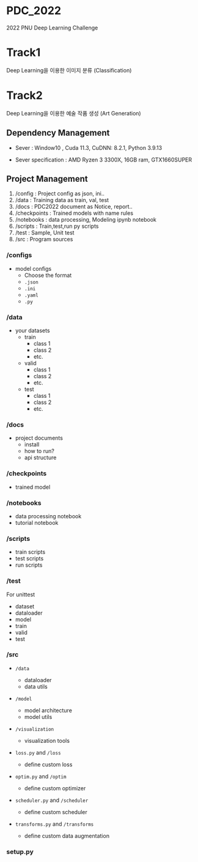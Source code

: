 # PDC_2022
2022 PNU Deep Learning Challenge

# Track1
Deep Learning을 이용한 이미지 분류 (Classification)

# Track2
Deep Learning을 이용한 예술 작품 생성 (Art Generation)

## Dependency Management
* Sever : Window10 , Cuda 11.3, CuDNN: 8.2.1, Python 3.9.13

* Sever specification : AMD Ryzen 3 3300X, 16GB ram, GTX1660SUPER

## Project Management

1. /config : Project config as json, ini..
2. /data : Training data as train, val, test
3. /docs : PDC2022 document as Notice, report..
4. /checkpoints : Trained models with name rules
5. /notebooks : data processing, Modeling ipynb notebook
6. /scripts : Train,test,run py scripts
7. /test : Sample, Unit test
8. /src : Program sources

### /configs

- model configs
    + Choose the format
    + `.json`
    + `.ini`
    + `.yaml`
    + `.py`

### /data

- your datasets
    + train
        - class 1
        - class 2
        - etc.
    + valid
        - class 1
        - class 2
        - etc.
    + test
        - class 1
        - class 2
        - etc.

### /docs

- project documents
    + install
    + how to run?
    + api structure

### /checkpoints

- trained model

### /notebooks

- data processing notebook
- tutorial notebook

### /scripts

- train scripts
- test scripts
- run scripts

### /test

For unittest

- dataset
- dataloader
- model
- train
- valid
- test

### /src

- `/data`
    + dataloader
    + data utils

- `/model`
    + model architecture
    + model utils

- `/visualization`
    + visualization tools

- `loss.py` and `/loss`
    + define custom loss

- `optim.py` and `/optim`
    + define custom optimizer

- `scheduler.py` and `/scheduler`
    + define custom scheduler

- `transforms.py` and `/transforms`
    + define custom data augmentation

### setup.py
